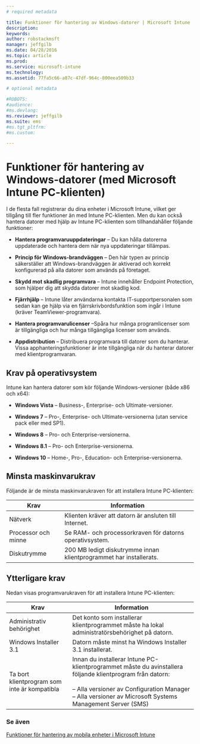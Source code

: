 ```yaml
---
# required metadata

title: Funktioner för hantering av Windows-datorer | Microsoft Intune
description:
keywords:
author: robstackmsft
manager: jeffgilb
ms.date: 04/28/2016
ms.topic: article
ms.prod:
ms.service: microsoft-intune
ms.technology:
ms.assetid: 77fa5c66-a87c-47df-964c-800eea509b33

# optional metadata

#ROBOTS:
#audience:
#ms.devlang:
ms.reviewer: jeffgilb
ms.suite: ems
#ms.tgt_pltfrm:
#ms.custom:

---
```


# Funktioner för hantering av Windows-datorer (med Microsoft Intune PC-klienten)
I de flesta fall registrerar du dina enheter i Microsoft Intune, vilket ger tillgång till fler funktioner än med Intune PC-klienten. Men du kan också hantera datorer med hjälp av Intune PC-klienten som tillhandahåller följande funktioner:

-   **Hantera programvaruuppdateringar** – Du kan hålla datorerna uppdaterade och hantera dem när nya uppdateringar tillämpas.

-   **Princip för Windows-brandväggen** – Den här typen av princip säkerställer att Windows-brandväggen är aktiverad och korrekt konfigurerad på alla datorer som används på företaget.

-   **Skydd mot skadlig programvara** – Intune innehåller Endpoint Protection, som hjälper dig att skydda datorer mot skadlig kod.

-   **Fjärrhjälp** – Intune låter användarna kontakta IT-supportpersonalen som sedan kan ge hjälp via en fjärrskrivbordsfunktion som ingår i Intune (kräver TeamViewer-programvara).

-   **Hantera programvarulicenser** –Spåra hur många programlicenser som är tillgängliga och hur många tillgängliga licenser som används.
-   **Appdistribution** – Distribuera programvara till datorer som du hanterar. Vissa apphanteringsfunktioner är inte tillgängliga när du hanterar datorer med klientprogramvaran.


## Krav på operativsystem
Intune kan hantera datorer som kör följande Windows-versioner (både x86 och x64):


-   **Windows Vista** – Business-, Enterprise- och Ultimate-versioner.

-   **Windows 7** – Pro-, Enterprise- och Ultimate-versionerna (utan service pack eller med SP1).

-   **Windows 8** – Pro- och Enterprise-versionerna.

-   **Windows 8.1** – Pro- och Enterprise-versionerna.

- **Windows 10** – Home-, Pro-, Education- och Enterprise-versionerna.


## Minsta maskinvarukrav
Följande är de minsta maskinvarukraven för att installera Intune PC-klienten:

|Krav|Information|
|---------------|--------------------|
|Nätverk|Klienten kräver att datorn är ansluten till Internet.|
|Processor och minne|Se RAM- och processorkraven för datorns operativsystem.|
|Diskutrymme|200 MB ledigt diskutrymme innan klientprogrammet har installerats.|

## Ytterligare krav
Nedan visas programvarukraven för att installera Intune PC-klienten:

|Krav|Information|
|---------------|--------------------|
|Administrativ behörighet|Det konto som installerar klientprogrammet måste ha lokal administratörsbehörighet på datorn.|
|Windows Installer 3.1|Datorn måste minst ha Windows Installer 3.1 installerat.|
|Ta bort klientprogram som inte är kompatibla|Innan du installerar Intune PC-klientprogrammet måste du avinstallera följande klientprogram från datorn:<br /><br />– Alla versioner av Configuration Manager<br />– Alla versioner av Microsoft Systems Management Server (SMS)|

### Se även
[Funktioner för hantering av mobila enheter i Microsoft Intune](./mobile-device-management-capabilities-in-microsoft-intune.md)


<!--HONumber=May16_HO3-->


